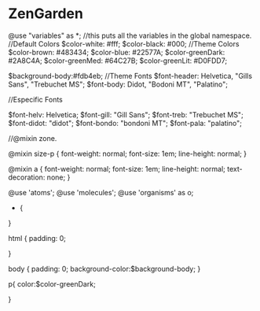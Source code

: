 # ZenGarden
@use "variables" as *; //this puts all the variables in the global namespace.
//Default Colors
$color-white:    #fff;
$color-black:    #000;
//Theme Colors
$color-brown:  #483434;
$color-blue: #22577A;
$color-greenDark: #2A8C4A;
$color-greenMed: #64C27B;
$color-greenLit: #D0FDD7;

$background-body:#fdb4eb;
//Theme Fonts
$font-header: Helvetica, "Gills Sans", "Trebuchet MS";
$font-body: Didot, "Bodoni MT", "Palatino";

//Especific Fonts

$font-helv: Helvetica;
$font-gill: "Gill Sans";
$font-treb: "Trebuchet MS";
$font-didot: "didot";
$font-bondo: "bondoni MT";
$font-pala: "palatino";

//@mixin  zone.

@mixin size-p {
  font-weight: normal;
  font-size: 1em;
  line-height: normal;
}

@mixin a {
  font-weight: normal;
  font-size: 1em;
  line-height: normal;
  text-decoration: none;
}

@use 'atoms';
@use 'molecules';
@use 'organisms' as o;

* {
  
    
}

html {
    padding: 0;
  
}

body {
    padding: 0;
    background-color:$background-body;
}

p{
    color:$color-greenDark;

}
